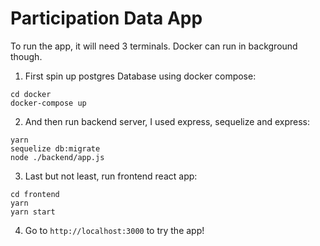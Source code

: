 # Participation Data App
To run the app, it will need 3 terminals. Docker can run in background though.

1. First spin up postgres Database using docker compose:
```
cd docker
docker-compose up
```
2. And then run backend server, I used express, sequelize and express:
```
yarn
sequelize db:migrate
node ./backend/app.js
```
3. Last but not least, run frontend react app:
```
cd frontend
yarn
yarn start
```
4. Go to `http://localhost:3000` to try the app!